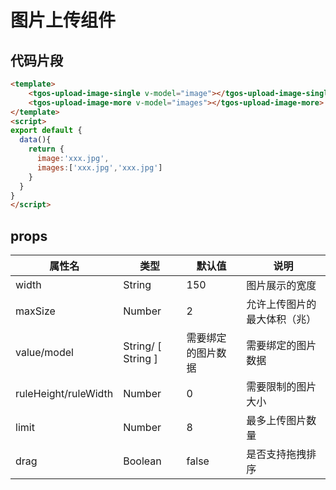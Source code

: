 # 图片上传组件

## 代码片段

```html
<template>
	<tgos-upload-image-single v-model="image"></tgos-upload-image-single>
	<tgos-upload-image-more v-model="images"></tgos-upload-image-more>
</template>
<script>
export default {
  data(){
    return {
      image:'xxx.jpg',
      images:['xxx.jpg','xxx.jpg']
    }
  }
}
</script>
```

## props

| 属性名               | 类型               | 默认值             | 说明                         |
| -------------------- | ------------------ | ------------------ | ---------------------------- |
| width                | String             | 150                | 图片展示的宽度               |
| maxSize              | Number             | 2                  | 允许上传图片的最大体积（兆） |
| value/model          | String/ [ String ] | 需要绑定的图片数据 | 需要绑定的图片数据           |
| ruleHeight/ruleWidth | Number             | 0                  | 需要限制的图片大小           |
| limit                | Number             | 8                  | 最多上传图片数量             |
| drag                 | Boolean            | false              | 是否支持拖拽排序             |

